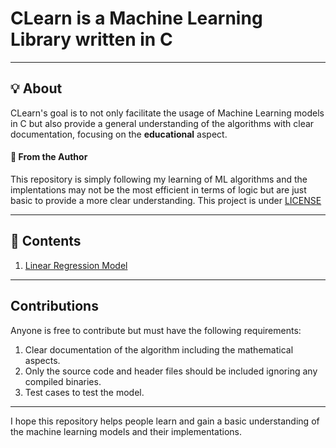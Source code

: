# CLearn is a Machine Learning Library written in C

---

## :bulb: About
CLearn's goal is to not only facilitate the usage of Machine Learning models in C but also provide a general understanding of the algorithms with clear documentation, focusing on the **educational** aspect.  

#### :pushpin: From the Author
This repository is simply following my learning of ML algorithms and the implentations may not be the most efficient in terms of logic but are just basic to provide a more clear understanding. This project is under [LICENSE](LICENSE.md)


---

## :file_folder: Contents

1. [Linear Regression Model](Regression/LinearRegression)

---
## Contributions

Anyone is free to contribute but must have the following requirements:
1. Clear documentation of the algorithm including the mathematical aspects.
2. Only the source code and header files should be included ignoring any compiled binaries.
3. Test cases to test the model.


---
I hope this repository helps people learn and gain a basic understanding of the machine learning models and their implementations.